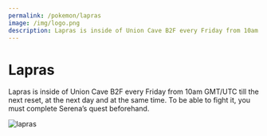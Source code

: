 ```yaml
---
permalink: /pokemon/lapras
image: /img/logo.png
description: Lapras is inside of Union Cave B2F every Friday from 10am GMT/UTC till the next reset, at the next day and at the same time. To be able to fight it, you must complete Serena’s quest beforehand.
---
```


# Lapras

Lapras is inside of Union Cave B2F every Friday from 10am GMT/UTC till the next
reset, at the next day and at the same time. To be able to fight it, you must
complete Serena’s quest beforehand.

![lapras](https://i.imgur.com/gzkBpSV.png)
